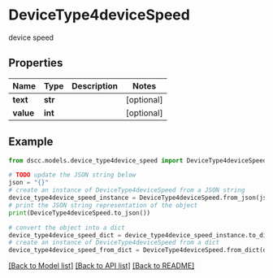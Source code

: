 # DeviceType4deviceSpeed

device speed

## Properties

Name | Type | Description | Notes
------------ | ------------- | ------------- | -------------
**text** | **str** |  | [optional] 
**value** | **int** |  | [optional] 

## Example

```python
from dscc.models.device_type4device_speed import DeviceType4deviceSpeed

# TODO update the JSON string below
json = "{}"
# create an instance of DeviceType4deviceSpeed from a JSON string
device_type4device_speed_instance = DeviceType4deviceSpeed.from_json(json)
# print the JSON string representation of the object
print(DeviceType4deviceSpeed.to_json())

# convert the object into a dict
device_type4device_speed_dict = device_type4device_speed_instance.to_dict()
# create an instance of DeviceType4deviceSpeed from a dict
device_type4device_speed_from_dict = DeviceType4deviceSpeed.from_dict(device_type4device_speed_dict)
```
[[Back to Model list]](../README.md#documentation-for-models) [[Back to API list]](../README.md#documentation-for-api-endpoints) [[Back to README]](../README.md)


